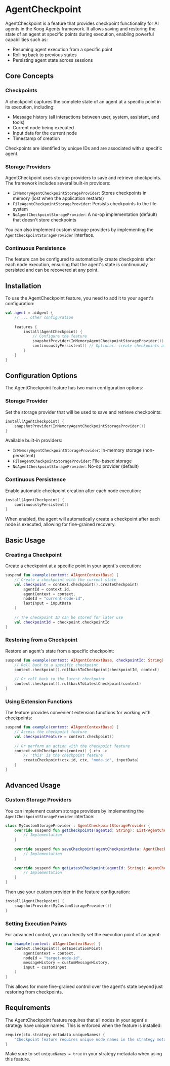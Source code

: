 # AgentCheckpoint

AgentCheckpoint is a feature that provides checkpoint functionality for AI agents in the Koog Agents framework. It allows saving and restoring the state of an agent at specific points during execution, enabling powerful capabilities such as:

- Resuming agent execution from a specific point
- Rolling back to previous states
- Persisting agent state across sessions

## Core Concepts

### Checkpoints

A checkpoint captures the complete state of an agent at a specific point in its execution, including:

- Message history (all interactions between user, system, assistant, and tools)
- Current node being executed
- Input data for the current node
- Timestamp of creation

Checkpoints are identified by unique IDs and are associated with a specific agent.

### Storage Providers

AgentCheckpoint uses storage providers to save and retrieve checkpoints. The framework includes several built-in providers:

- `InMemoryAgentCheckpointStorageProvider`: Stores checkpoints in memory (lost when the application restarts)
- `FileAgentCheckpointStorageProvider`: Persists checkpoints to the file system
- `NoAgentCheckpointStorageProvider`: A no-op implementation (default) that doesn't store checkpoints

You can also implement custom storage providers by implementing the `AgentCheckpointStorageProvider` interface.

### Continuous Persistence

The feature can be configured to automatically create checkpoints after each node execution, ensuring that the agent's state is continuously persisted and can be recovered at any point.

## Installation

To use the AgentCheckpoint feature, you need to add it to your agent's configuration:

```kotlin
val agent = aiAgent {
    // ... other configuration
    
    features {
        install(AgentCheckpoint) {
            // Configure the feature
            snapshotProvider(InMemoryAgentCheckpointStorageProvider())
            continuouslyPersistent() // Optional: create checkpoints after each node
        }
    }
}
```

## Configuration Options

The AgentCheckpoint feature has two main configuration options:

### Storage Provider

Set the storage provider that will be used to save and retrieve checkpoints:

```kotlin
install(AgentCheckpoint) {
    snapshotProvider(InMemoryAgentCheckpointStorageProvider())
}
```

Available built-in providers:
- `InMemoryAgentCheckpointStorageProvider`: In-memory storage (non-persistent)
- `FileAgentCheckpointStorageProvider`: File-based storage
- `NoAgentCheckpointStorageProvider`: No-op provider (default)

### Continuous Persistence

Enable automatic checkpoint creation after each node execution:

```kotlin
install(AgentCheckpoint) {
    continuouslyPersistent()
}
```

When enabled, the agent will automatically create a checkpoint after each node is executed, allowing for fine-grained recovery.

## Basic Usage

### Creating a Checkpoint

Create a checkpoint at a specific point in your agent's execution:

```kotlin
suspend fun example(context: AIAgentContextBase) {
    // Create a checkpoint with the current state
    val checkpoint = context.checkpoint().createCheckpoint(
        agentId = context.id,
        agentContext = context,
        nodeId = "current-node-id",
        lastInput = inputData
    )
    
    // The checkpoint ID can be stored for later use
    val checkpointId = checkpoint.checkpointId
}
```

### Restoring from a Checkpoint

Restore an agent's state from a specific checkpoint:

```kotlin
suspend fun example(context: AIAgentContextBase, checkpointId: String) {
    // Roll back to a specific checkpoint
    context.checkpoint().rollbackToCheckpoint(checkpointId, context)
    
    // Or roll back to the latest checkpoint
    context.checkpoint().rollbackToLatestCheckpoint(context)
}
```

### Using Extension Functions

The feature provides convenient extension functions for working with checkpoints:

```kotlin
suspend fun example(context: AIAgentContextBase) {
    // Access the checkpoint feature
    val checkpointFeature = context.checkpoint()
    
    // Or perform an action with the checkpoint feature
    context.withCheckpoints(context) { ctx ->
        // 'this' is the checkpoint feature
        createCheckpoint(ctx.id, ctx, "node-id", inputData)
    }
}
```

## Advanced Usage

### Custom Storage Providers

You can implement custom storage providers by implementing the `AgentCheckpointStorageProvider` interface:

```kotlin
class MyCustomStorageProvider : AgentCheckpointStorageProvider {
    override suspend fun getCheckpoints(agentId: String): List<AgentCheckpointData> {
        // Implementation
    }
    
    override suspend fun saveCheckpoint(agentCheckpointData: AgentCheckpointData) {
        // Implementation
    }
    
    override suspend fun getLatestCheckpoint(agentId: String): AgentCheckpointData? {
        // Implementation
    }
}
```

Then use your custom provider in the feature configuration:

```kotlin
install(AgentCheckpoint) {
    snapshotProvider(MyCustomStorageProvider())
}
```

### Setting Execution Points

For advanced control, you can directly set the execution point of an agent:

```kotlin
fun example(context: AIAgentContextBase) {
    context.checkpoint().setExecutionPoint(
        agentContext = context,
        nodeId = "target-node-id",
        messageHistory = customMessageHistory,
        input = customInput
    )
}
```

This allows for more fine-grained control over the agent's state beyond just restoring from checkpoints.

## Requirements

The AgentCheckpoint feature requires that all nodes in your agent's strategy have unique names. This is enforced when the feature is installed:

```kotlin
require(ctx.strategy.metadata.uniqueNames) { 
    "Checkpoint feature requires unique node names in the strategy metadata" 
}
```

Make sure to set `uniqueNames = true` in your strategy metadata when using this feature.